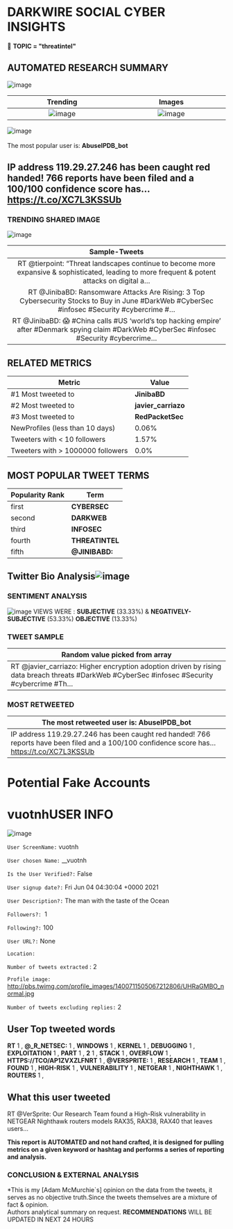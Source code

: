 # DARKWIRE SOCIAL CYBER INSIGHTS 
&#x1F34E; **TOPIC = "threatintel"**

## AUTOMATED RESEARCH SUMMARY
  ![image](darkLogo.png)   

|  Trending  |   Images | 
:-------------------------:|:-------------------------:
|  ![image](assets/threatintel/imageFile1.jpg)     <img width=200/> | ![image](assets/threatintel/imageFile2.jpg) <img width=200/> |   
 
 
![image](assets/threatintel/TWEETS.png)
<br></br>
The most popular user is: **AbuseIPDB_bot**  
 

## IP address 119.29.27.246 has been caught red handed! 766 reports have been filed and a 100/100 confidence score has… https://t.co/XC7L3KSSUb 

  




### TRENDING SHARED IMAGE

![image](assets/threatintel/twitterPostedImage.png)



|                **Sample-Tweets**        |
| :-------------: |
| RT @tierpoint: “Threat landscapes continue to become more expansive &amp; sophisticated, leading to more frequent &amp; potent attacks on digital a… |
| RT @JinibaBD: Ransomware Attacks Are Rising: 3 Top Cybersecurity Stocks to Buy in June  #DarkWeb #CyberSec #infosec #Security #cybercrime #… |
| RT @JinibaBD: 😱 #China calls #US ‘world’s top hacking empire’ after #Denmark spying claim #DarkWeb #CyberSec #infosec #Security #cybercrime… |

## RELATED METRICS<br>
| Metric | Value |
| ------------- | ------------- |
| #1 Most tweeted to  | **JinibaBD** |
| #2 Most tweeted to  | **javier_carriazo** |
| #3 Most tweeted to  | **RedPacketSec** |
| NewProfiles (less than 10 days) | 0.06%  |
| Tweeters with < 10 followers  | 1.57%|
| Tweeters with > 1000000 followers  | 0.0%  |



## MOST POPULAR TWEET TERMS 


| Popularity Rank  | Term |
| ------------- | ------------- |
| first  | **CYBERSEC**  |
| second  | **DARKWEB**  |
| third  | **INFOSEC** |
| fourth  | **THREATINTEL**  |
| fifth  | **@JINIBABD:**  |


## Twitter Bio Analysis![image](assets/threatintel/BIO.png)
### SENTIMENT ANALYSIS
![image](assets/threatintel/sentiment.png)
VIEWS WERE : **SUBJECTIVE**  (33.33%) & **NEGATIVELY-SUBJECTIVE** (53.33%) **OBJECTIVE** (13.33%)

### TWEET SAMPLE 
| Random value picked from array |
| ------------- |
|RT @javier_carriazo: Higher encryption adoption driven by rising data breach threats  #DarkWeb #CyberSec #infosec #Security #cybercrime #Th… |

### MOST RETWEETED 

| The most retweeted user is: **AbuseIPDB_bot**  |
| ------------- |
| IP address 119.29.27.246 has been caught red handed! 766 reports have been filed and a 100/100 confidence score has… https://t.co/XC7L3KSSUb |

# Potential Fake Accounts
 
# vuotnhUSER INFO
![image](http://pbs.twimg.com/profile_images/1400711505067212806/UHRaGMBO_normal.jpg)
 
`User ScreenName:` vuotnh 
 
`User chosen Name:` __vuotnh 
 
`Is the User Verified?:` False 
 
`User signup date?:` Fri Jun 04 04:30:04 +0000 2021 
 
`User Description?:` The man with the taste of the Ocean 
 
`Followers?: `1 
 
`Following?:` 100 
 
`User URL?:` None 
 
`Location:`  
 
`Number of tweets extracted`  : 2 
 
`Profile image:` http://pbs.twimg.com/profile_images/1400711505067212806/UHRaGMBO_normal.jpg 
 
`Number of tweets excluding replies:` 2 
 

 

 
## User Top tweeted words 
 
**RT** 1 , **@_R_NETSEC:** 1 , **WINDOWS** 1 , **KERNEL** 1 , **DEBUGGING** 1 , **EXPLOITATION** 1 , **PART** 1 , **2** 1 , **STACK** 1 , **OVERFLOW** 1 , **HTTPS://TCO/AP1ZVXZLFNRT** 1 , **@VERSPRITE:** 1 , **RESEARCH** 1 , **TEAM** 1 , **FOUND** 1 , **HIGH-RISK** 1 , **VULNERABILITY** 1 , **NETGEAR** 1 , **NIGHTHAWK** 1 , **ROUTERS** 1 , 
 
## What this user tweeted
 
RT @VerSprite: Our Research Team found a High-Risk vulnerability in NETGEAR Nighthawk routers models RAX35, RAX38, RAX40 that leaves users…
 

<b> This report is AUTOMATED and not hand crafted, it is designed for pulling metrics on a given keyword or hashtag and performs a series of reporting and analysis.</b>  
### CONCLUSION & EXTERNAL ANALYSIS

*This is my [Adam McMurchie`s] opinion on the data from the tweets, it serves as no objective truth.Since the tweets themselves are a mixture of fact & opinion.<br>
Authors analytical summary on request.
**RECOMMENDATIONS** WILL BE UPDATED IN NEXT  24 HOURS <br>